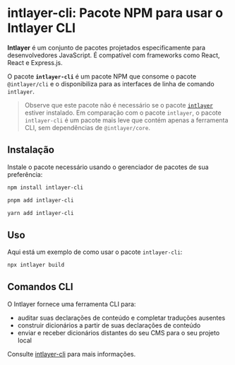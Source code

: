 # intlayer-cli: Pacote NPM para usar o Intlayer CLI

**Intlayer** é um conjunto de pacotes projetados especificamente para desenvolvedores JavaScript. É compatível com frameworks como React, React e Express.js.

O pacote **`intlayer-cli`** é um pacote NPM que consome o pacote `@intlayer/cli` e o disponibiliza para as interfaces de linha de comando `intlayer`.

> Observe que este pacote não é necessário se o pacote [`intlayer`](https://github.com/aymericzip/intlayer/tree/main/docs/pt/packages/intlayer/index.md) estiver instalado. Em comparação com o pacote `intlayer`, o pacote `intlayer-cli` é um pacote mais leve que contém apenas a ferramenta CLI, sem dependências de `@intlayer/core`.

## Instalação

Instale o pacote necessário usando o gerenciador de pacotes de sua preferência:

```bash packageManager="npm"
npm install intlayer-cli
```

```bash packageManager="pnpm"
pnpm add intlayer-cli
```

```bash packageManager="yarn"
yarn add intlayer-cli
```

## Uso

Aqui está um exemplo de como usar o pacote `intlayer-cli`:

```bash
npx intlayer build
```

## Comandos CLI

O Intlayer fornece uma ferramenta CLI para:

- auditar suas declarações de conteúdo e completar traduções ausentes
- construir dicionários a partir de suas declarações de conteúdo
- enviar e receber dicionários distantes do seu CMS para o seu projeto local

Consulte [intlayer-cli](https://github.com/aymericzip/intlayer/blob/main/docs/pt/intlayer_cli.md) para mais informações.
